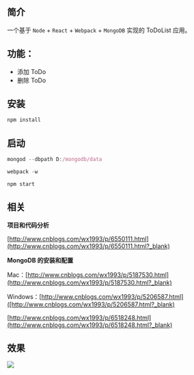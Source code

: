 ## 简介
一个基于 `Node` + `React` + `Webpack` + `MongoDB` 实现的 ToDoList 应用。


## 功能：

- 添加 ToDo
- 删除 ToDo

## 安装
```js
npm install
```

## 启动
```js
mongod --dbpath D:/mongodb/data
```

```js
webpack -w
```

```js
npm start
```

## 相关

**项目和代码分析**

[http://www.cnblogs.com/wx1993/p/6550111.html](http://www.cnblogs.com/wx1993/p/6550111.html?_blank)
 
**MongoDB 的安装和配置**

Mac：[http://www.cnblogs.com/wx1993/p/5187530.html](http://www.cnblogs.com/wx1993/p/5187530.html?_blank)

Windows：[http://www.cnblogs.com/wx1993/p/5206587.html]([http://www.cnblogs.com/wx1993/p/5206587.html?_blank)

[http://www.cnblogs.com/wx1993/p/6518248.html](http://www.cnblogs.com/wx1993/p/6518248.html?_blank)

## 效果
![](https://camo.githubusercontent.com/3e21821d6a9aefbbdf9b0b3625ae5e6c4e0338d2/687474703a2f2f696d61676573323031352e636e626c6f67732e636f6d2f626c6f672f3738313436342f3230313730332f3738313436342d32303137303332303134323332393533332d313631373830363535362e706e67)
